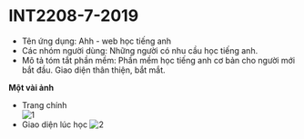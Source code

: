 # INT2208-7-2019

- Tên ứng dụng: Ahh - web học tiếng anh
- Các nhóm người dùng: Những người có nhu cầu học tiếng anh.
- Mô tả tóm tắt phần mềm: Phần mềm học tiếng anh cơ bản cho người mới bắt đầu. Giao diện thân thiện, bắt mắt.

**Một vài ảnh**
- Trang chính              
![1](https://user-images.githubusercontent.com/43178187/52536826-04c4eb00-2d92-11e9-9da5-76d2510f0c53.png)
- Giao diện lúc học
![2](https://user-images.githubusercontent.com/43178187/52536827-04c4eb00-2d92-11e9-9698-29dfe268483f.png)
